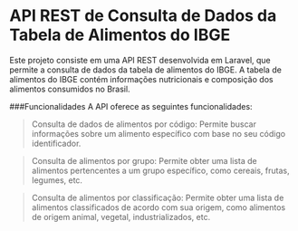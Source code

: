 # API REST de Consulta de Dados da Tabela de Alimentos do IBGE
Este projeto consiste em uma API REST desenvolvida em Laravel, que permite a consulta de dados da tabela de alimentos do IBGE. A tabela de alimentos do IBGE contém informações nutricionais e composição dos alimentos consumidos no Brasil.


###Funcionalidades
A API oferece as seguintes funcionalidades:

> Consulta de dados de alimentos por código: Permite buscar informações sobre um alimento específico com base no seu código identificador.

> Consulta de alimentos por grupo: Permite obter uma lista de alimentos pertencentes a um grupo específico, como cereais, frutas, legumes, etc.

> Consulta de alimentos por classificação: Permite obter uma lista de alimentos classificados de acordo com sua origem, como alimentos de origem animal, vegetal, industrializados, etc.
